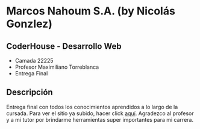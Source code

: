 # Marcos Nahoum S.A. (by Nicolás Gonzlez) 

## CoderHouse - Desarrollo Web 
- Camada 22225
- Profesor Maximiliano Torreblanca
- Entrega Final 

## Descripción
Entrega final con todos los conocimientos aprendidos a lo largo de la cursada. Para ver el sitio ya subido, hacer click [aquí](https://jasonlocke8.github.io/Proyecto-Final-CoderHouse/index.html).
Agradezco al profesor y a mi tutor por brindarme herramientas super importantes para mi carrera.
